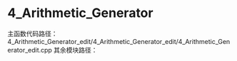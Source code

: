 # 4_Arithmetic_Generator

主函数代码路径：4_Arithmetic_Generator_edit/4_Arithmetic_Generator_edit/4_Arithmetic_Generator_edit.cpp
其余模块路径：
